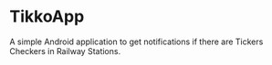 # TikkoApp
A simple Android application to get notifications if there are Tickers Checkers in Railway Stations.
